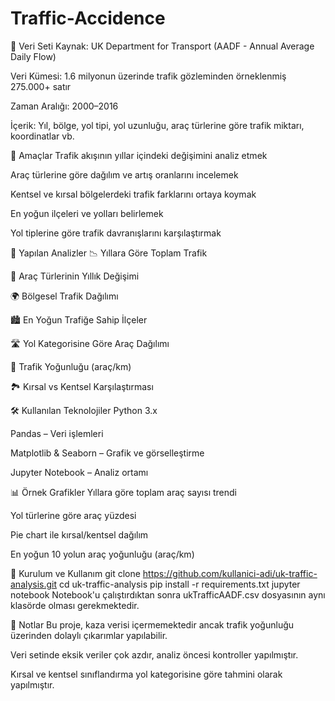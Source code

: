 # Traffic-Accidence

📁 Veri Seti
Kaynak: UK Department for Transport (AADF - Annual Average Daily Flow)

Veri Kümesi: 1.6 milyonun üzerinde trafik gözleminden örneklenmiş 275.000+ satır

Zaman Aralığı: 2000–2016

İçerik: Yıl, bölge, yol tipi, yol uzunluğu, araç türlerine göre trafik miktarı, koordinatlar vb.

🎯 Amaçlar
Trafik akışının yıllar içindeki değişimini analiz etmek

Araç türlerine göre dağılım ve artış oranlarını incelemek

Kentsel ve kırsal bölgelerdeki trafik farklarını ortaya koymak

En yoğun ilçeleri ve yolları belirlemek

Yol tiplerine göre trafik davranışlarını karşılaştırmak

🧪 Yapılan Analizler
📉 Yıllara Göre Toplam Trafik

🚗 Araç Türlerinin Yıllık Değişimi

🌍 Bölgesel Trafik Dağılımı

🏙️ En Yoğun Trafiğe Sahip İlçeler

🛣️ Yol Kategorisine Göre Araç Dağılımı

📏 Trafik Yoğunluğu (araç/km)

🏞️ Kırsal vs Kentsel Karşılaştırması

🛠️ Kullanılan Teknolojiler
Python 3.x

Pandas – Veri işlemleri

Matplotlib & Seaborn – Grafik ve görselleştirme

Jupyter Notebook – Analiz ortamı

📊 Örnek Grafikler
Yıllara göre toplam araç sayısı trendi

Yol türlerine göre araç yüzdesi

Pie chart ile kırsal/kentsel dağılım

En yoğun 10 yolun araç yoğunluğu (araç/km)

📌 Kurulum ve Kullanım
git clone https://github.com/kullanici-adi/uk-traffic-analysis.git
cd uk-traffic-analysis
pip install -r requirements.txt
jupyter notebook
Notebook'u çalıştırdıktan sonra ukTrafficAADF.csv dosyasının aynı klasörde olması gerekmektedir.

📝 Notlar
Bu proje, kaza verisi içermemektedir ancak trafik yoğunluğu üzerinden dolaylı çıkarımlar yapılabilir.

Veri setinde eksik veriler çok azdır, analiz öncesi kontroller yapılmıştır.

Kırsal ve kentsel sınıflandırma yol kategorisine göre tahmini olarak yapılmıştır.

